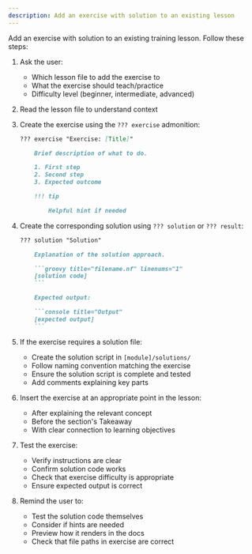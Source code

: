 ```yaml
---
description: Add an exercise with solution to an existing lesson
---
```


Add an exercise with solution to an existing training lesson. Follow these steps:

1. Ask the user:

   - Which lesson file to add the exercise to
   - What the exercise should teach/practice
   - Difficulty level (beginner, intermediate, advanced)

2. Read the lesson file to understand context

3. Create the exercise using the `??? exercise` admonition:

   ```markdown
   ??? exercise "Exercise: [Title]"

       Brief description of what to do.

       1. First step
       2. Second step
       3. Expected outcome

       !!! tip

           Helpful hint if needed
   ```

4. Create the corresponding solution using `??? solution` or `??? result`:

   ````markdown
   ??? solution "Solution"

       Explanation of the solution approach.

       ```groovy title="filename.nf" linenums="1"
       [solution code]
       ```

       Expected output:

       ```console title="Output"
       [expected output]
       ```
   ````

5. If the exercise requires a solution file:

   - Create the solution script in `[module]/solutions/`
   - Follow naming convention matching the exercise
   - Ensure the solution script is complete and tested
   - Add comments explaining key parts

6. Insert the exercise at an appropriate point in the lesson:

   - After explaining the relevant concept
   - Before the section's Takeaway
   - With clear connection to learning objectives

7. Test the exercise:

   - Verify instructions are clear
   - Confirm solution code works
   - Check that exercise difficulty is appropriate
   - Ensure expected output is correct

8. Remind the user to:
   - Test the solution code themselves
   - Consider if hints are needed
   - Preview how it renders in the docs
   - Check that file paths in exercise are correct
